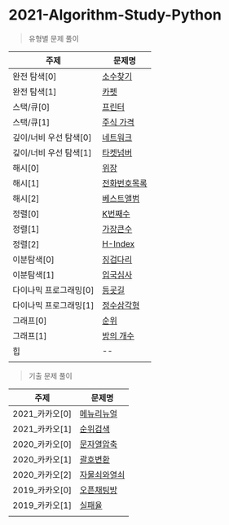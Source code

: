 # 2021-Algorithm-Study-Python

> 유형별 문제 풀이

| 주제 | 문제명 |
| --- | ------ |
| 완전 탐색[0] | [소수찾기](https://jjuyaa.tistory.com/125)|
| 완전 탐색[1] | [카펫](https://jjuyaa.tistory.com/127)|
| 스택/큐[0] | [프린터](https://jjuyaa.tistory.com/128)|
| 스택/큐[1] | [주식 가격](https://jjuyaa.tistory.com/129)|
| 깊이/너비 우선 탐색[0] | [네트워크](https://jjuyaa.tistory.com/130)|
| 깊이/너비 우선 탐색[1] | [타켓넘버](https://jjuyaa.tistory.com/131)|
| 해시[0] | [위장](https://jjuyaa.tistory.com/132)|
| 해시[1] | [전화번호목록](https://jjuyaa.tistory.com/133)|
| 해시[2] | [베스트앨범]()|
| 정렬[0] | [K번째수](https://jjuyaa.tistory.com/155)|
| 정렬[1] | [가장큰수](https://jjuyaa.tistory.com/154)|
| 정렬[2] | [H-Index](https://jjuyaa.tistory.com/156)|
| 이분탐색[0] | [징검다리](https://jjuyaa.tistory.com/174)|
| 이분탐색[1] |[입국심사](https://jjuyaa.tistory.com/177)|
| 다이나믹 프로그래밍[0] |[등굣길](https://jjuyaa.tistory.com/178)|
| 다이나믹 프로그래밍[1] |[정수삼각형](https://jjuyaa.tistory.com/179)|
| 그래프[0] |[순위](https://jjuyaa.tistory.com/181)|
| 그래프[1] |[방의 개수](https://jjuyaa.tistory.com/183)|
| 힙 | -- |
|  |  |

> 기출 문제 풀이

| 주제 | 문제명 |
| --- | ---- |
| 2021_카카오[0] | [메뉴리뉴얼](https://jjuyaa.tistory.com/185)|
| 2021_카카오[1] | [순위검색](https://jjuyaa.tistory.com/188)|
| 2020_카카오[0] | [문자열압축](https://jjuyaa.tistory.com/187)|
| 2020_카카오[1] | [괄호변환](https://jjuyaa.tistory.com/189)|
| 2020_카카오[2] | [자물쇠와열쇠](https://jjuyaa.tistory.com/191)|
| 2019_카카오[0] | [오픈채팅방](https://jjuyaa.tistory.com/192)|
| 2019_카카오[1] | [실패율](https://jjuyaa.tistory.com/193)|
|  |  |